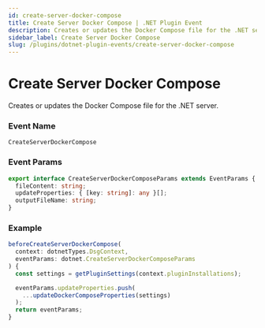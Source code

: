 ```yaml
---
id: create-server-docker-compose
title: Create Server Docker Compose | .NET Plugin Event
description: Creates or updates the Docker Compose file for the .NET server.
sidebar_label: Create Server Docker Compose
slug: /plugins/dotnet-plugin-events/create-server-docker-compose
---
```


# Create Server Docker Compose


Creates or updates the Docker Compose file for the .NET server.

### Event Name

`CreateServerDockerCompose`

### Event Params

```ts
export interface CreateServerDockerComposeParams extends EventParams {
  fileContent: string;
  updateProperties: { [key: string]: any }[];
  outputFileName: string;
}
```

### Example

```ts
beforeCreateServerDockerCompose(
  context: dotnetTypes.DsgContext,
  eventParams: dotnet.CreateServerDockerComposeParams
) {
  const settings = getPluginSettings(context.pluginInstallations);

  eventParams.updateProperties.push(
    ...updateDockerComposeProperties(settings)
  );
  return eventParams;
}
```